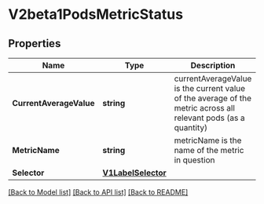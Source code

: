 # V2beta1PodsMetricStatus

## Properties
Name | Type | Description | Notes
------------ | ------------- | ------------- | -------------
**CurrentAverageValue** | **string** | currentAverageValue is the current value of the average of the metric across all relevant pods (as a quantity) | 
**MetricName** | **string** | metricName is the name of the metric in question | 
**Selector** | [**V1LabelSelector**](v1.LabelSelector.md) |  | [optional] 

[[Back to Model list]](../README.md#documentation-for-models) [[Back to API list]](../README.md#documentation-for-api-endpoints) [[Back to README]](../README.md)


